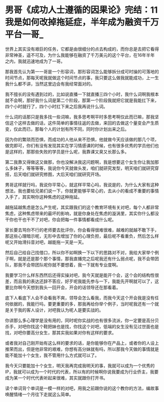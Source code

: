 # 男哥《成功人士遵循的因果论》完结：11我是如何改掉拖延症，半年成为融资千万平台一哥_

世界上其实没有艰巨的任务，它都是由很细分的点去构成的，而你总是去把它看得非常神圣，遥不可及，为什么我能够在融资了千万美元的这个平台，在16年半年之内，我就迅速地成为了一哥。

那我首先认为第一一哥是一个形容词，那形容词怎么能够拆分成可时操的可落地的时间节点，那每天呢我就做这个时间节点的事，我只要这么做我就能成功，上一生我什么都不讲，当然这里边会有我经常面对的。

我不擅长的没有遇到过的，比如说直播一下就直播三四个小时，我什么词啊我根本就不会啊，那好我什么词是第二个阶段，那第一个阶段我就把它就是我能扛下来，四个小时就行了，四个小时扛下来之后我再说什么词。

什么词的话那只是我多找一些词嘛，我多思考啊平时多思考啊仅此而已嘛，那我坚信这个这样去做的话，这件简单的事情往返的去做，来回的去做这个量变会产生质变，仅此而已，那每个人的计划有所不同，同时你计划出来之后。

因为你的繁琐而恐惧，而成功的人他从来不恐惧，他就做今天应该做的那几个项，做完即可，你们有没有发现其实在学习情感课的时候，也有很多优秀的学员他们也是这样的，那那些失败的学员是什么呢，我靠课又臭又长那么多。

第二我靠又得做这又做那，你也没解决我这问题啊，我是想要这个女生你让我加那么多妹子，等等等等，我说你今天就做头发，咱们就研究发型，明天咱们就研究穿搭，后天咱们就研究修图，大后天咱们就研究开场。

男哥这样就行吗，我说你平常心，就这样平常心吗，我说是的，为什么大家有这种想法，我也要给兄弟们说一下，你就更能够平常心的，去从小的看成不重要的事情入手了，其实啊你这种焦虑的这种拖延。

越拖延越焦虑是怎么产生呢，其实跟我们的这个教育环境有关对吧，每个人都非常焦虑，这种焦虑带来的最坏的影响，就是你身处在焦虑的漩涡里，其实你什么都没干你也干也干不了对吧，你会把每一件事情都看成什么呢。

家长要去骂你不行的老师要去批评你，你会看得很难很难，越难的就越不敢下手，那这些心理暗示呢，无形中去增加了你的心理负担，最后呢不看重负，然后怎么样呢又开始滑抖音对吧，越能拖一天是一天。

然后自己给自己找借口，所以你不如啊换一下以下的思路对不对，我给大家举个例子啊，就是还是那个那个事情，那我直播完之后呢我还有什么弱点呢，我不会带团队，那我不会带团队呢你就不要想着，我一下就有专业度啊。

我要学习什么样东西然后还得实操对吧，我今天就是能开个会，这个会的结构性很差，而且我的表达还辞不答应，好歹呢我能先参与一下，我能先开啊就可以了，这要比你啊今天想到我头一回开会，开会的话领导还在那看着。

底下人看底下人会不会看我不爽，领导会怎么看我，而我今天这个开会我是没有任何依据的，我能行吗，要更重要的多，那我再给你举个例子，当时呢我还有一个就是关于我的客人设计，对吧我认为呢人是要实战的。

你讲那么多心理学是没有用的，同时呢你实战的也有很多流派，你一定要是高分贝杀手，对吧你找这个鞋把妹也是找，你找这个对吧，低端的女生没有见过世面也是找，对吧你要高分女生，那其实我如果对你有这样的要求。

或者我对自己刚开始有这么样的要求的话，是你能够你在产品上，或者你的人设上推荣而出，但是他非常的艰难，你想有高分妹就有吗，所以那我今天做的事情就是能不能加十个女生，我不管用什么方式就可以了。

我今天只要能加十个女生，明天我再完成我明天的事，我就可以成为一个优秀的IP，我就可以成为一个时代的代表，所以有的时候啊你说我要成为行业侨主，我要成为某一个时代代表听起来很难，其实就跟你打开书。

读个单词背个单词是一模一样的对吧，用我之前跟你说的这个教你的方法，编故事唤醒情绪一个月往下走就这么简单。